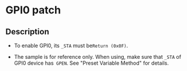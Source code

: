 # GPI0 patch

## Description

- To enable GPI0, its `_STA` must be` Return (0x0F) `.

- The sample is for reference only. When using, make sure that `_STA` of GPI0 device has` GPEN`. See "Preset Variable Method" for details.

